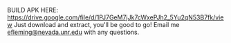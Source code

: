 BUILD APK HERE: https://drive.google.com/file/d/1PJ7GeM7jJk7cWxePJh2_5Yu2qN53B7fk/view
Just download and extract, you'll be good to go! Email me efleming@nevada.unr.edu with any questions.
